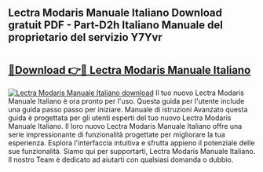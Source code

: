 ## Lectra Modaris Manuale Italiano Download gratuit PDF - Part-D2h Italiano Manuale del proprietario del servizio Y7Yvr

# <h2><a href="http://dfcjuw6.blite.top/?on=Lectra+Modaris+Manuale+Italiano">🔗Download 👉🔴 Lectra Modaris Manuale Italiano</a></h2>

[![Lectra Modaris Manuale Italiano download](https://i.imgur.com/lujVjoI.png)](http://dfcjuw6.blite.top/?on=Lectra+Modaris+Manuale+Italiano)
Il tuo nuovo Lectra Modaris Manuale Italiano è ora pronto per l'uso. Questa guida per l'utente include una guida passo passo per iniziare. Manuale di istruzioni Avanzato questa guida è progettata per gli utenti esperti del tuo nuovo Lectra Modaris Manuale Italiano. Il loro nuovo Lectra Modaris Manuale Italiano offre una serie impressionante di funzionalità progettate per migliorare la tua esperienza. Esplora l'interfaccia intuitiva e sfrutta appieno il potenziale delle sue funzionalità. Siamo qui per supportarti, Lectra Modaris Manuale Italiano. Il nostro Team è dedicato ad aiutarti con qualsiasi domanda o dubbio.
